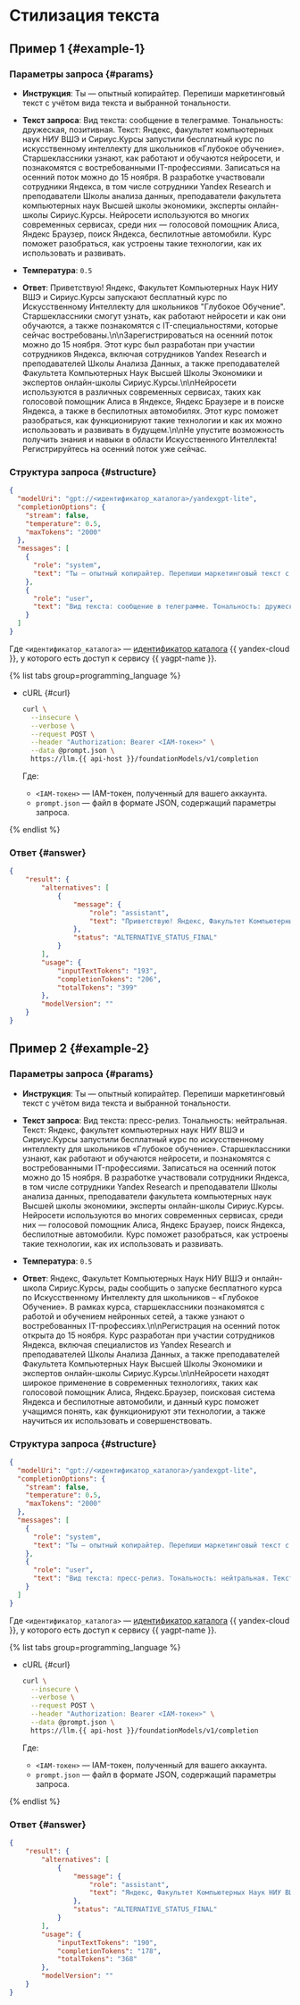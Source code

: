 # Стилизация текста

## Пример 1 {#example-1}

### Параметры запроса {#params}

* **Инструкция**: Ты — опытный копирайтер. Перепиши маркетинговый текст с учётом вида текста и выбранной тональности.

* **Текст запроса**: Вид текста: сообщение в телеграмме. Тональность: дружеская, позитивная. Текст: Яндекс, факультет компьютерных наук НИУ ВШЭ и Сириус.Курсы запустили бесплатный курс по искусственному интеллекту для школьников «Глубокое обучение». Старшеклассники узнают, как работают и обучаются нейросети, и познакомятся с востребованными IT-профессиями. Записаться на осенний поток можно до 15 ноября. В разработке участвовали сотрудники Яндекса, в том числе сотрудники Yandex Research и преподаватели Школы анализа данных, преподаватели факультета компьютерных наук Высшей школы экономики, эксперты онлайн-школы Сириус.Курсы. Нейросети используются во многих современных сервисах, среди них — голосовой помощник Алиса, Яндекс Браузер, поиск Яндекса, беспилотные автомобили. Курс поможет разобраться, как устроены такие технологии, как их использовать и развивать.

* **Температура**: `0.5`

* **Ответ**: Приветствую! Яндекс, Факультет Компьютерных Наук НИУ ВШЭ и Сириус.Курсы запускают бесплатный курс по Искусственному Интеллекту для школьников \"Глубокое Обучение\". Старшеклассники смогут узнать, как работают нейросети и как они обучаются, а также познакомятся с IT-специальностями, которые сейчас востребованы.\n\nЗарегистрироваться на осенний поток можно до 15 ноября. Этот курс был разработан при участии сотрудников Яндекса, включая сотрудников Yandex Research и преподавателей Школы Анализа Данных, а также преподавателей Факультета Компьютерных Наук Высшей Школы Экономики и экспертов онлайн-школы Сириус.Курсы.\n\nНейросети используются в различных современных сервисах, таких как голосовой помощник Алиса в Яндексе, Яндекс Браузере и в поиске Яндекса, а также в беспилотных автомобилях. Этот курс поможет разобраться, как функционируют такие технологии и как их можно использовать и развивать в будущем.\n\nНе упустите возможность получить знания и навыки в области Искусственного Интеллекта! Регистрируйтесь на осенний поток уже сейчас.

### Структура запроса {#structure}

```json
{
  "modelUri": "gpt://<идентификатор_каталога>/yandexgpt-lite",
  "completionOptions": {
    "stream": false,
    "temperature": 0.5,
    "maxTokens": "2000"
  },
  "messages": [
    {
      "role": "system",
      "text": "Ты — опытный копирайтер. Перепиши маркетинговый текст с учётом вида текста и выбранной тональности."
    },
    {
      "role": "user",
      "text": "Вид текста: сообщение в телеграмме. Тональность: дружеская, позитивная. Текст: Яндекс, факультет компьютерных наук НИУ ВШЭ и Сириус.Курсы запустили бесплатный курс по искусственному интеллекту для школьников «Глубокое обучение». Старшеклассники узнают, как работают и обучаются нейросети, и познакомятся с востребованными IT-профессиями. Записаться на осенний поток можно до 15 ноября. В разработке участвовали сотрудники Яндекса, в том числе сотрудники Yandex Research и преподаватели Школы анализа данных, преподаватели факультета компьютерных наук Высшей школы экономики, эксперты онлайн-школы Сириус.Курсы. Нейросети используются во многих современных сервисах, среди них — голосовой помощник Алиса, Яндекс Браузер, поиск Яндекса, беспилотные автомобили. Курс поможет разобраться, как устроены такие технологии, как их использовать и развивать."
    }
  ]
}
```

Где `<идентификатор_каталога>` — [идентификатор каталога](../../resource-manager/operations/folder/get-id.md) {{ yandex-cloud }}, у которого есть доступ к сервису {{ yagpt-name }}.

{% list tabs group=programming_language %}

- cURL {#curl}

  ```bash
  curl \
    --insecure \
    --verbose \
    --request POST \
    --header "Authorization: Bearer <IAM-токен>" \
    --data @prompt.json \
    https://llm.{{ api-host }}/foundationModels/v1/completion
  ```

  Где:

  * `<IAM-токен>` — IAM-токен, полученный для вашего аккаунта.
  * `prompt.json` — файл в формате JSON, содержащий параметры запроса.

{% endlist %}

### Ответ {#answer}

```json
{
    "result": {
        "alternatives": [
            {
                "message": {
                    "role": "assistant",
                    "text": "Приветствую! Яндекс, Факультет Компьютерных Наук НИУ ВШЭ и Сириус.Курсы запускают бесплатный курс по Искусственному Интеллекту для школьников \"Глубокое Обучение\". Старшеклассники смогут узнать, как работают нейросети и как они обучаются, а также познакомятся с IT-специальностями, которые сейчас востребованы.\n\nЗарегистрироваться на осенний поток можно до 15 ноября. Этот курс был разработан при участии сотрудников Яндекса, включая сотрудников Yandex Research и преподавателей Школы Анализа Данных, а также преподавателей Факультета Компьютерных Наук Высшей Школы Экономики и экспертов онлайн-школы Сириус.Курсы.\n\nНейросети используются в различных современных сервисах, таких как голосовой помощник Алиса в Яндексе, Яндекс Браузере и в поиске Яндекса, а также в беспилотных автомобилях. Этот курс поможет разобраться, как функционируют такие технологии и как их можно использовать и развивать в будущем.\n\nНе упустите возможность получить знания и навыки в области Искусственного Интеллекта! Регистрируйтесь на осенний поток уже сейчас."
                },
                "status": "ALTERNATIVE_STATUS_FINAL"
            }
        ],
        "usage": {
            "inputTextTokens": "193",
            "completionTokens": "206",
            "totalTokens": "399"
        },
        "modelVersion": ""
    }
}
```

## Пример 2 {#example-2}

### Параметры запроса {#params}

* **Инструкция**: Ты — опытный копирайтер. Перепиши маркетинговый текст с учётом вида текста и выбранной тональности.

* **Текст запроса**: Вид текста: пресс-релиз. Тональность: нейтральная. Текст: Яндекс, факультет компьютерных наук НИУ ВШЭ и Сириус.Курсы запустили бесплатный курс по искусственному интеллекту для школьников «Глубокое обучение». Старшеклассники узнают, как работают и обучаются нейросети, и познакомятся с востребованными IT-профессиями. Записаться на осенний поток можно до 15 ноября. В разработке участвовали сотрудники Яндекса, в том числе сотрудники Yandex Research и преподаватели Школы анализа данных, преподаватели факультета компьютерных наук Высшей школы экономики, эксперты онлайн-школы Сириус.Курсы. Нейросети используются во многих современных сервисах, среди них — голосовой помощник Алиса, Яндекс Браузер, поиск Яндекса, беспилотные автомобили. Курс поможет разобраться, как устроены такие технологии, как их использовать и развивать.


* **Температура**: `0.5`

* **Ответ**: Яндекс, Факультет Компьютерных Наук НИУ ВШЭ и онлайн-школа Сириус.Курсы, рады сообщить о запуске бесплатного курса по Искусственному Интеллекту для школьников – «Глубокое Обучение». В рамках курса, старшеклассники познакомятся с работой и обучением нейронных сетей, а также узнают о востребованных IT-профессиях.\n\nРегистрация на осенний поток открыта до 15 ноября. Курс разработан при участии сотрудников Яндекса, включая специалистов из Yandex Research и преподавателей Школы Анализа Данных, а также преподавателей Факультета Компьютерных Наук Высшей Школы Экономики и экспертов онлайн-школы Сириус.Курсы.\n\nНейросети находят широкое применение в современных технологиях, таких как голосовой помощник Алиса, Яндекс.Браузер, поисковая система Яндекса и беспилотные автомобили, и данный курс поможет учащимся понять, как функционируют эти технологии, а также научиться их использовать и совершенствовать.

### Структура запроса {#structure}

```json
{
  "modelUri": "gpt://<идентификатор_каталога>/yandexgpt-lite",
  "completionOptions": {
    "stream": false,
    "temperature": 0.5,
    "maxTokens": "2000"
  },
  "messages": [
    {
      "role": "system",
      "text": "Ты — опытный копирайтер. Перепиши маркетинговый текст с учётом вида текста и выбранной тональности."
    },
    {
      "role": "user",
      "text": "Вид текста: пресс-релиз. Тональность: нейтральная. Текст: Яндекс, факультет компьютерных наук НИУ ВШЭ и Сириус.Курсы запустили бесплатный курс по искусственному интеллекту для школьников «Глубокое обучение». Старшеклассники узнают, как работают и обучаются нейросети, и познакомятся с востребованными IT-профессиями. Записаться на осенний поток можно до 15 ноября. В разработке участвовали сотрудники Яндекса, в том числе сотрудники Yandex Research и преподаватели Школы анализа данных, преподаватели факультета компьютерных наук Высшей школы экономики, эксперты онлайн-школы Сириус.Курсы. Нейросети используются во многих современных сервисах, среди них — голосовой помощник Алиса, Яндекс Браузер, поиск Яндекса, беспилотные автомобили. Курс поможет разобраться, как устроены такие технологии, как их использовать и развивать."
    }
  ]
}
```

Где `<идентификатор_каталога>` — [идентификатор каталога](../../resource-manager/operations/folder/get-id.md) {{ yandex-cloud }}, у которого есть доступ к сервису {{ yagpt-name }}.

{% list tabs group=programming_language %}

- cURL {#curl}

  ```bash
  curl \
    --insecure \
    --verbose \
    --request POST \
    --header "Authorization: Bearer <IAM-токен>" \
    --data @prompt.json \
    https://llm.{{ api-host }}/foundationModels/v1/completion
  ```

  Где:

  * `<IAM-токен>` — IAM-токен, полученный для вашего аккаунта.
  * `prompt.json` — файл в формате JSON, содержащий параметры запроса.

{% endlist %}

### Ответ {#answer}

```json
{
    "result": {
        "alternatives": [
            {
                "message": {
                    "role": "assistant",
                    "text": "Яндекс, Факультет Компьютерных Наук НИУ ВШЭ и онлайн-школа Сириус.Курсы, рады сообщить о запуске бесплатного курса по Искусственному Интеллекту для школьников – «Глубокое Обучение». В рамках курса, старшеклассники познакомятся с работой и обучением нейронных сетей, а также узнают о востребованных IT-профессиях.\n\nРегистрация на осенний поток открыта до 15 ноября. Курс разработан при участии сотрудников Яндекса, включая специалистов из Yandex Research и преподавателей Школы Анализа Данных, а также преподавателей Факультета Компьютерных Наук Высшей Школы Экономики и экспертов онлайн-школы Сириус.Курсы.\n\nНейросети находят широкое применение в современных технологиях, таких как голосовой помощник Алиса, Яндекс.Браузер, поисковая система Яндекса и беспилотные автомобили, и данный курс поможет учащимся понять, как функционируют эти технологии, а также научиться их использовать и совершенствовать."
                },
                "status": "ALTERNATIVE_STATUS_FINAL"
            }
        ],
        "usage": {
            "inputTextTokens": "190",
            "completionTokens": "178",
            "totalTokens": "368"
        },
        "modelVersion": ""
    }
}
```
